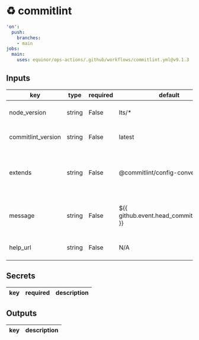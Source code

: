 # ♻ commitlint

```yaml
'on':
  push:
    branches:
    - main
jobs:
  main:
    uses: equinor/ops-actions/.github/workflows/commitlint.yml@v9.1.3

```

## Inputs

key | type | required | default | description
--- | --- | --- | --- | ---
node_version | string | False | lts/* | The version of Node.js to install.
commitlint_version | string | False | latest | The version of commitlint to install.
extends | string | False | @commitlint/config-conventional | Newline-separated string of shareable configurations to extend.
message | string | False | ${{ github.event.head_commit.message }} | Commit message to lint. Default is latest commit message.
help_url | string | False | N/A | Custom help URL for error messages.

## Secrets

key | required | description
--- | --- | ---

## Outputs

key | description
--- | ---
